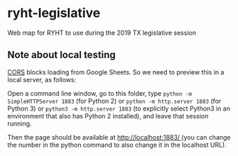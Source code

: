 # ryht-legislative
Web map for RYHT to use during the 2019 TX legislative session


## Note about local testing

[CORS](https://developer.mozilla.org/en-US/docs/Web/HTTP/CORS) blocks loading from Google Sheets.  So we need to preview this in a local server, as follows:

Open a command line window, go to this folder, type `python -m SimpleHTTPServer 1883` (for Python 2) or `python -m http.server 1883` (for Python 3) or `python3 -m http.server 1883` (to explicitly select Python3 in an environment that also has Python 2 installed), and leave that session running.

Then the page should be available at <a href="http://localhost:1883" target="_blank"> http://localhost:1883/ </a> (you can change the number in the python command to also change it in the localhost URL).
